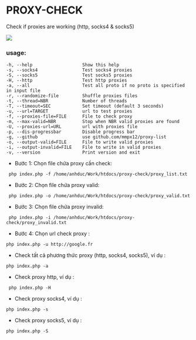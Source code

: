 # PROXY-CHECK

Check if proxies are working (http, socks4 & socks5)

![](.github/.screenshot/proxy-check.png)

### usage:

```
-h, --help                   Show this help
-s, --socks4                 Test socks4 proxies
-S, --socks5                 Test socks5 proxies
-H, --http                   Test http proxies
-a, --all                    Test all proto if no proto is specified in input file
-r, --randomize-file         Shuffle proxies files
-t, --thread=NBR             Number of threads
-T, --timeout=SEC            Set timeout (default 3 seconds)
-u, --url=TARGET             url to test proxies
-f, --proxies-file=FILE      File to check proxy
-m, --max-valid=NBR          Stop when NBR valid proxies are found
-U, --proxies-url=URL        url with proxies file
-p, --dis-progressbar        Disable progress bar
-g, --github                 use github.com/mmpx12/proxy-list
-o, --output-valid=FILE      File to write valid proxies
-i, --output-invalid=FILE    File to write in valid proxies
-v, --version                Print version and exit
```

- Bước 1: Chọn file chứa proxy cần check: 

```
 php index.php -f /home/anhduc/Work/htdocs/proxy-check/proxy_list.txt
```

- Bước 2: Chọn file chứa proxy valid: 

```
 php index.php -o /home/anhduc/Work/htdocs/proxy-check/proxy_valid.txt
```

- Bước 3: Chọn file chứa proxy invalid: 

```
 php index.php -i /home/anhduc/Work/htdocs/proxy-check/proxy_invalid.txt
```

- Bước 4: Chọn url check proxy :

```
php index.php -u http://google.fr 
```

- Check tất cả phương thức proxy (http, socks4, socks5), ví dụ :

```
php index.php -a
```

- Check proxy http, ví dụ : 
```
 php index.php -H
```

- Check proxy socks4, ví dụ :

```
php index.php -s
```

- Check proxy socks5, ví dụ :

```
php index.php -S
```
